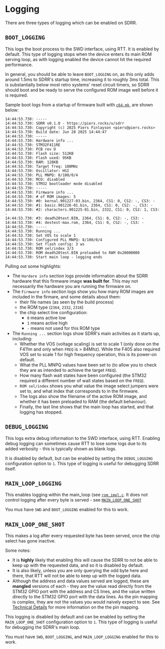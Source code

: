 # Logging

There are three types of logging which can be enabled on SDRR.

## `BOOT_LOGGING`

This logs the boot process to the SWD interface, using RTT.  It is enabled by default.  This type of logging stops when the device enters its main ROM serving loop, as with logging enabled the device cannot hit the required performance.

In general, you should be able to leave `BOOT_LOGGING` on, as this only adds around 1.5ms to SDRR's startup time, increasing it to roughly 3ms total.  This is substantially below most retro systems' reset circuit timers, so SDRR should boot and be ready to serve the configured ROM image well before it is required.

Sample boot logs from a startup of firmware built with [`c64.mk`](/config/c64.mk), are shown below:

```log
14:44:53.730: -----
14:44:53.730: SDRR v0.1.0 - https://piers.rocks/u/sdrr
14:44:53.730: Copyright (c) 2025 Piers Finlayson <piers@piers.rocks>
14:44:53.730: Build date: Jun 28 2025 14:44:47
14:44:53.730: -----
14:44:53.730: Hardware info ...
14:44:53.730: STM32F411RE
14:44:53.730: PCB rev D
14:44:53.730: Flash size: 512KB
14:44:53.730: Flash used: 95KB
14:44:53.730: RAM: 128KB
14:44:53.730: Target freq: 100MHz
14:44:53.730: Oscillator: HSI
14:44:53.730: PLL MNPQ: 8/100/0/4
14:44:53.730: MCO: disabled
14:44:53.730: STM32 bootloader mode disabled
14:44:53.730: -----
14:44:53.730: Firmware info ...
14:44:53.730: # of ROM images: 5
14:44:53.730: #0: kernal.901227-03.bin, 2364, CS1: 0, CS2: -, CS3: -
14:44:53.730: #1: basic.901226-01.bin, 2364, CS1: 0, CS2: -, CS3: -
14:44:53.730: #2: characters.901225-01.bin, 2332, CS1: 0, CS2: 1, CS3: -
14:44:53.730: #3: dead%20test.BIN, 2364, CS1: 0, CS2: -, CS3: -
14:44:53.730: #4: destest-max.rom, 2364, CS1: 0, CS2: -, CS3: -
14:44:53.730: -----
14:44:53.730: Running ...
14:44:53.730: Set VOS to scale 1
14:44:53.730: Configured PLL MNPQ: 8/100/0/4
14:44:53.730: Set flash config: 3 ws
14:44:53.730: ROM sel/index 3/3
14:44:53.730: ROM dead%20test.BIN preloaded to RAM 0x20000000
14:44:53.730: Start main loop - logging ends
```

Pulling out some highlights:

- The `Hardare info` section logs provide information about the SDRR hardware that this firmware image **was built for**.  This may not necessarily the hardware you are running the firmware on.
- The `Firmware info` section logs show you how many ROM images are included in the firmare, and some details about them:
  - their file names (as seen by the build process)
  - the ROM type (`2364`, `2332`, `2316`)
  - the chip select line configuration:
    - `0` means active low
    - `1` means active high
    - `-` means not used for this ROM type
- The `Running ...` section logs show SDRR's main activities as it starts up, including:
  - Whether the VOS (voltage scaling) is set to scale 1 (only done on the F411m and only when `FREQ` is > 84Mhz).  While the F405 also required VOS set to scale 1 for high frequency operation, this is its power-on default.
  - What the PLL MNPQ values have been set to (to allow you to check they are as intended to achieve the target `FREQ`).
  - How many flash wait states have been configured (the STM32 required a different number of wait states based on the `FREQ`).
  - `ROM sel/index` shows you what value the image select jumpers were set to, and what index that corresponds to in the firmware.
  - The logs also show the filename of the active ROM image, and whether it has been preloaded to RAM (the default behaviour).
  - Finally, the last line shows that the main loop has started, and that logging has stopped.

## `DEBUG_LOGGING`

This logs extra debug information to the SWD interface, using RTT.  Enabling debug logging can sometimes cause RTT to lose some logs due to its added verbosity - this is typically shown as blank logs.

It is disabled by default, but can be enabled by setting the `DEBUG_LOGGING` configuration option to `1`.  This type of logging is useful for debugging SDRR itself.

## `MAIN_LOOP_LOGGING`

This enables logging within the main_loop (see [`rom_impl.c`](/sdrr/src/rom_impl.c).  It does not control logging after every byte is served - see [`MAIN_LOOP_ONE_SHOT`](#main-loop-one-shot)

You mus have `SWD` and `BOOT_LOGGING` enabled for this to work.

## `MAIN_LOOP_ONE_SHOT`

This makes a log after every requested byte has been served, once the chip select has gone inactive.

Some notes:

- It is **highly** likely that enabling this will cause the SDRR to not be able to keep up with the requested data, and so it is disabled by default.
- It is also likely, unless you are only querying the odd byte here and there, that RTT will not be able to keep up with the logged data.
- Although the address and data values served are logged, these are **mangled** versions of each - they are the value read directly from the STM32 GPIO port with the address and CS lines, and the value written directly to the STM32 GPIO port with the data lines.  As the pin mapping is complex, they are not the values you would naively expect to see.  See [Technical Details](/docs/TECHNICAL-DETAILS.md) for more information on the the pin mapping.

This logging is disabled by default and can be enabled by setting the `MAIN_LOOP_ONE_SHOT` configuration option to `1`.  This type of logging is useful for debugging the SDRR's main loop.

You must have `SWD`, `BOOT_LOGGING`, and `MAIN_LOOP_LOGGING` enabled for this to work.
